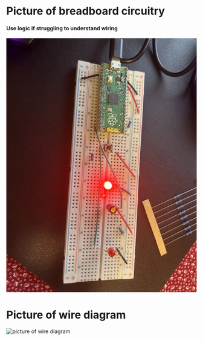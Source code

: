 # Picture of breadboard circuitry

#### Use logic if struggling to understand wiring

![picture of breadboard](/assets/IMG_9838.jpg)

# Picture of wire diagram

![picture of wire diagram](/assets/IMG_9839.jpg)

